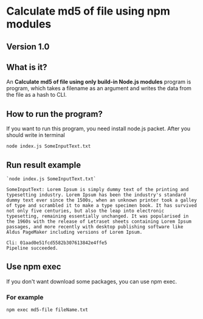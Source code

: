 # Сalculate md5 of file using npm modules

<h2>Version 1.0</h2>

<h2>What is it?</h2>

An <strong>Сalculate md5 of file using only build-in Node.js modules</strong> program is program, which takes a filename as an argument and writes the data from the file as a hash to CLI.

<h2>How to run the program?</h2>

If you want to run this program, you need install
node.js packet.
After you should write in terminal </br>

`node index.js SomeInputText.txt`

<h2>Run result example</h2>

```
`node index.js SomeInputText.txt`

SomeInputText: Lorem Ipsum is simply dummy text of the printing and typesetting industry. Lorem Ipsum has been the industry's standard dummy text ever since the 1500s, when an unknown printer took a galley of type and scrambled it to make a type specimen book. It has survived not only five centuries, but also the leap into electronic typesetting, remaining essentially unchanged. It was popularised in the 1960s with the release of Letraset sheets containing Lorem Ipsum passages, and more recently with desktop publishing software like Aldus PageMaker including versions of Lorem Ipsum.

Cli: 01aad0e51fcd5582b307613842e4ffe5
Pipeline succeeded.
```
<h2>Use npm exec</h2>

If you don't want download some packages, you can use npm exec.

<h3>For example</h3>

`npm exec md5-file fileName.txt`

